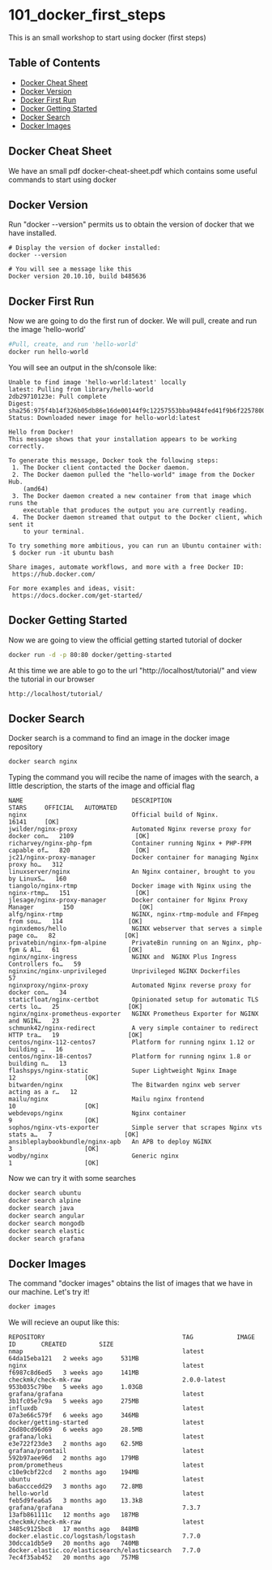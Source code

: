 # 101_docker_first_steps
This is an small workshop to start using docker (first steps)

## Table of Contents

* [Docker Cheat Sheet](#docker_cheat_sheet)
* [Docker Version](#docker_version)
* [Docker First Run](#docker_first_run)
* [Docker Getting Started](#docker_getting_started)
* [Docker Search](#docker_search)
* [Docker Images](#docker_images)

## Docker Cheat Sheet
We have an small pdf docker-cheat-sheet.pdf which contains some useful commands to start using docker

## Docker Version
Run "docker --version" permits us to obtain the version of docker that we have installed. 
```console
# Display the version of docker installed:
docker --version

# You will see a message like this
Docker version 20.10.10, build b485636 
```

## Docker First Run
Now we are going to do the first run of docker. We will pull, create and run the image 'hello-world'

```sh
#Pull, create, and run 'hello-world'
docker run hello-world
```

You will see an output in the sh/console like:
```console
Unable to find image 'hello-world:latest' locally
latest: Pulling from library/hello-world
2db29710123e: Pull complete 
Digest: sha256:975f4b14f326b05db86e16de00144f9c12257553bba9484fed41f9b6f2257800
Status: Downloaded newer image for hello-world:latest

Hello from Docker!
This message shows that your installation appears to be working correctly.

To generate this message, Docker took the following steps:
 1. The Docker client contacted the Docker daemon.
 2. The Docker daemon pulled the "hello-world" image from the Docker Hub.
    (amd64)
 3. The Docker daemon created a new container from that image which runs the
    executable that produces the output you are currently reading.
 4. The Docker daemon streamed that output to the Docker client, which sent it
    to your terminal.

To try something more ambitious, you can run an Ubuntu container with:
 $ docker run -it ubuntu bash

Share images, automate workflows, and more with a free Docker ID:
 https://hub.docker.com/

For more examples and ideas, visit:
 https://docs.docker.com/get-started/
 ```

 ## Docker Getting Started
 Now we are going to view the official getting started tutorial of docker

 ```sh
 docker run -d -p 80:80 docker/getting-started
 ```

 At this time we are able to go to the url "http://localhost/tutorial/" and view the tutorial in our browser
 ```
 http://localhost/tutorial/
 ``` 

 ## Docker Search
 Docker search is a command to find an image in the docker image repository

```sh
docker search nginx
```

Typing the command you will recibe the name of images with the search, a little description, the starts of the image and official flag
```console
NAME                              DESCRIPTION                                     STARS     OFFICIAL   AUTOMATED
nginx                             Official build of Nginx.                        16141     [OK]       
jwilder/nginx-proxy               Automated Nginx reverse proxy for docker con…   2109                 [OK]
richarvey/nginx-php-fpm           Container running Nginx + PHP-FPM capable of…   820                  [OK]
jc21/nginx-proxy-manager          Docker container for managing Nginx proxy ho…   312                  
linuxserver/nginx                 An Nginx container, brought to you by LinuxS…   160                  
tiangolo/nginx-rtmp               Docker image with Nginx using the nginx-rtmp…   151                  [OK]
jlesage/nginx-proxy-manager       Docker container for Nginx Proxy Manager        150                  [OK]
alfg/nginx-rtmp                   NGINX, nginx-rtmp-module and FFmpeg from sou…   114                  [OK]
nginxdemos/hello                  NGINX webserver that serves a simple page co…   82                   [OK]
privatebin/nginx-fpm-alpine       PrivateBin running on an Nginx, php-fpm & Al…   61                   [OK]
nginx/nginx-ingress               NGINX and  NGINX Plus Ingress Controllers fo…   59                   
nginxinc/nginx-unprivileged       Unprivileged NGINX Dockerfiles                  57                   
nginxproxy/nginx-proxy            Automated Nginx reverse proxy for docker con…   34                   
staticfloat/nginx-certbot         Opinionated setup for automatic TLS certs lo…   25                   [OK]
nginx/nginx-prometheus-exporter   NGINX Prometheus Exporter for NGINX and NGIN…   23                   
schmunk42/nginx-redirect          A very simple container to redirect HTTP tra…   19                   [OK]
centos/nginx-112-centos7          Platform for running nginx 1.12 or building …   16                   
centos/nginx-18-centos7           Platform for running nginx 1.8 or building n…   13                   
flashspys/nginx-static            Super Lightweight Nginx Image                   12                   [OK]
bitwarden/nginx                   The Bitwarden nginx web server acting as a r…   12                   
mailu/nginx                       Mailu nginx frontend                            10                   [OK]
webdevops/nginx                   Nginx container                                 9                    [OK]
sophos/nginx-vts-exporter         Simple server that scrapes Nginx vts stats a…   7                    [OK]
ansibleplaybookbundle/nginx-apb   An APB to deploy NGINX                          3                    [OK]
wodby/nginx                       Generic nginx                                   1                    [OK]
```

Now we can try it with some searches
```sh
docker search ubuntu
docker search alpine
docker search java
docker search angular
docker search mongodb
docker search elastic
docker search grafana
```

## Docker Images
The command "docker images" obtains the list of images that we have in our machine. Let's try it!

```sh
docker images
```

We will recieve an ouput like this:
```console
REPOSITORY                                      TAG            IMAGE ID       CREATED         SIZE
nmap                                            latest         64da15eba121   2 weeks ago     531MB
nginx                                           latest         f6987c8d6ed5   3 weeks ago     141MB
checkmk/check-mk-raw                            2.0.0-latest   953b035c79be   5 weeks ago     1.03GB
grafana/grafana                                 latest         3b1fc05e7c9a   5 weeks ago     275MB
influxdb                                        latest         07a3e66c579f   6 weeks ago     346MB
docker/getting-started                          latest         26d80cd96d69   6 weeks ago     28.5MB
grafana/loki                                    latest         e3e722f23de3   2 months ago    62.5MB
grafana/promtail                                latest         592b97aee96d   2 months ago    179MB
prom/prometheus                                 latest         c10e9cbf22cd   2 months ago    194MB
ubuntu                                          latest         ba6acccedd29   3 months ago    72.8MB
hello-world                                     latest         feb5d9fea6a5   3 months ago    13.3kB
grafana/grafana                                 7.3.7          13afb861111c   12 months ago   187MB
checkmk/check-mk-raw                            latest         3485c9125bc8   17 months ago   848MB
docker.elastic.co/logstash/logstash             7.7.0          30dcca1db5e9   20 months ago   740MB
docker.elastic.co/elasticsearch/elasticsearch   7.7.0          7ec4f35ab452   20 months ago   757MB
```
